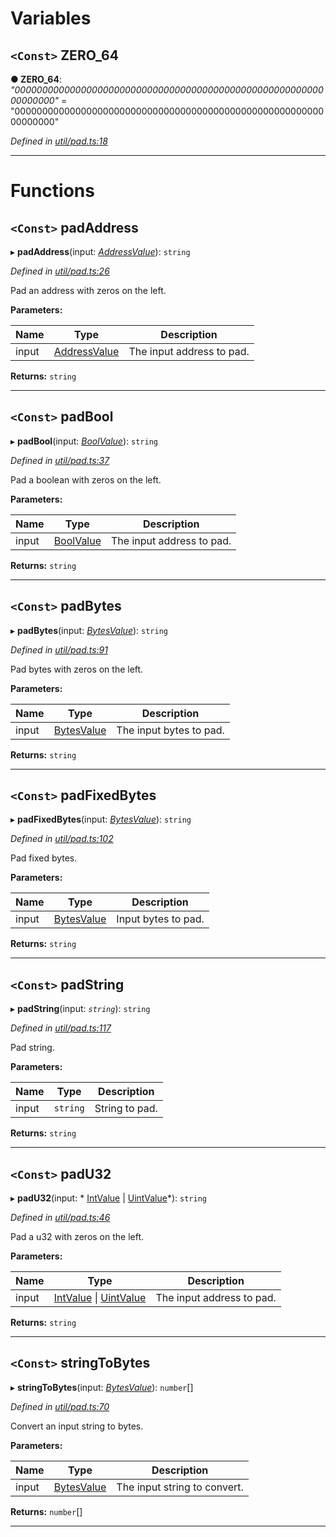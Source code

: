 

# Variables

<a id="zero_64"></a>

## `<Const>` ZERO_64

**● ZERO_64**: *"0000000000000000000000000000000000000000000000000000000000000000"* = "0000000000000000000000000000000000000000000000000000000000000000"

*Defined in [util/pad.ts:18](https://github.com/paritytech/js-libs/blob/397e610/packages/abi/src/util/pad.ts#L18)*

___

# Functions

<a id="padaddress"></a>

## `<Const>` padAddress

▸ **padAddress**(input: *[AddressValue](_types_.md#addressvalue)*): `string`

*Defined in [util/pad.ts:26](https://github.com/paritytech/js-libs/blob/397e610/packages/abi/src/util/pad.ts#L26)*

Pad an address with zeros on the left.

**Parameters:**

| Name | Type | Description |
| ------ | ------ | ------ |
| input | [AddressValue](_types_.md#addressvalue) |  The input address to pad. |

**Returns:** `string`

___
<a id="padbool"></a>

## `<Const>` padBool

▸ **padBool**(input: *[BoolValue](_types_.md#boolvalue)*): `string`

*Defined in [util/pad.ts:37](https://github.com/paritytech/js-libs/blob/397e610/packages/abi/src/util/pad.ts#L37)*

Pad a boolean with zeros on the left.

**Parameters:**

| Name | Type | Description |
| ------ | ------ | ------ |
| input | [BoolValue](_types_.md#boolvalue) |  The input address to pad. |

**Returns:** `string`

___
<a id="padbytes"></a>

## `<Const>` padBytes

▸ **padBytes**(input: *[BytesValue](_types_.md#bytesvalue)*): `string`

*Defined in [util/pad.ts:91](https://github.com/paritytech/js-libs/blob/397e610/packages/abi/src/util/pad.ts#L91)*

Pad bytes with zeros on the left.

**Parameters:**

| Name | Type | Description |
| ------ | ------ | ------ |
| input | [BytesValue](_types_.md#bytesvalue) |  The input bytes to pad. |

**Returns:** `string`

___
<a id="padfixedbytes"></a>

## `<Const>` padFixedBytes

▸ **padFixedBytes**(input: *[BytesValue](_types_.md#bytesvalue)*): `string`

*Defined in [util/pad.ts:102](https://github.com/paritytech/js-libs/blob/397e610/packages/abi/src/util/pad.ts#L102)*

Pad fixed bytes.

**Parameters:**

| Name | Type | Description |
| ------ | ------ | ------ |
| input | [BytesValue](_types_.md#bytesvalue) |  Input bytes to pad. |

**Returns:** `string`

___
<a id="padstring"></a>

## `<Const>` padString

▸ **padString**(input: *`string`*): `string`

*Defined in [util/pad.ts:117](https://github.com/paritytech/js-libs/blob/397e610/packages/abi/src/util/pad.ts#L117)*

Pad string.

**Parameters:**

| Name | Type | Description |
| ------ | ------ | ------ |
| input | `string` |  String to pad. |

**Returns:** `string`

___
<a id="padu32"></a>

## `<Const>` padU32

▸ **padU32**(input: * [IntValue](_types_.md#intvalue) &#124; [UintValue](_types_.md#uintvalue)*): `string`

*Defined in [util/pad.ts:46](https://github.com/paritytech/js-libs/blob/397e610/packages/abi/src/util/pad.ts#L46)*

Pad a u32 with zeros on the left.

**Parameters:**

| Name | Type | Description |
| ------ | ------ | ------ |
| input |  [IntValue](_types_.md#intvalue) &#124; [UintValue](_types_.md#uintvalue)|  The input address to pad. |

**Returns:** `string`

___
<a id="stringtobytes"></a>

## `<Const>` stringToBytes

▸ **stringToBytes**(input: *[BytesValue](_types_.md#bytesvalue)*): `number`[]

*Defined in [util/pad.ts:70](https://github.com/paritytech/js-libs/blob/397e610/packages/abi/src/util/pad.ts#L70)*

Convert an input string to bytes.

**Parameters:**

| Name | Type | Description |
| ------ | ------ | ------ |
| input | [BytesValue](_types_.md#bytesvalue) |  The input string to convert. |

**Returns:** `number`[]

___

